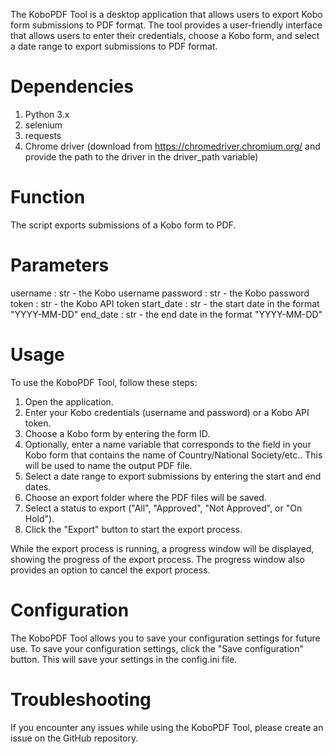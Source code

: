 The KoboPDF Tool is a desktop application that allows users to export Kobo form submissions to PDF format. The tool provides a user-friendly interface that allows users to enter their credentials, choose a Kobo form, and select a date range to export submissions to PDF format.

# Dependencies
1. Python 3.x
2. selenium
3. requests
4. Chrome driver (download from https://chromedriver.chromium.org/ and provide the path to the driver in the driver_path variable)

# Function
The script exports submissions of a Kobo form to PDF.

# Parameters
username : str - the Kobo username
password : str - the Kobo password
token : str - the Kobo API token
start_date : str - the start date in the format "YYYY-MM-DD"
end_date : str - the end date in the format "YYYY-MM-DD"

# Usage
To use the KoboPDF Tool, follow these steps:

1. Open the application.
2. Enter your Kobo credentials (username and password) or a Kobo API token.
3. Choose a Kobo form by entering the form ID.
4. Optionally, enter a name variable that corresponds to the field in your Kobo form that contains the name of Country/National Society/etc.. This will be used to name the output PDF file.
5. Select a date range to export submissions by entering the start and end dates.
6. Choose an export folder where the PDF files will be saved.
7. Select a status to export ("All", "Approved", "Not Approved", or "On Hold").
8. Click the "Export" button to start the export process.

While the export process is running, a progress window will be displayed, showing the progress of the export process. The progress window also provides an option to cancel the export process.

# Configuration
The KoboPDF Tool allows you to save your configuration settings for future use. To save your configuration settings, click the "Save configuration" button. This will save your settings in the config.ini file.

# Troubleshooting
If you encounter any issues while using the KoboPDF Tool, please create an issue on the GitHub repository.
